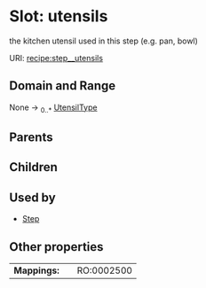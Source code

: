 
# Slot: utensils


the kitchen utensil used in this step (e.g. pan, bowl)

URI: [recipe:step__utensils](http://w3id.org/ontogpt/recipe/step__utensils)


## Domain and Range

None &#8594;  <sub>0..\*</sub> [UtensilType](UtensilType.md)

## Parents


## Children


## Used by

 * [Step](Step.md)

## Other properties

|  |  |  |
| --- | --- | --- |
| **Mappings:** | | RO:0002500 |

